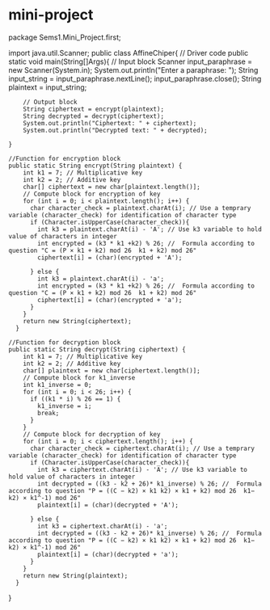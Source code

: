 # mini-project

package Sems1.Mini_Project.first;

import java.util.Scanner;
public class AffineChiper{
    // Driver code
    public static void main(String[]Args){
        // Input block
        Scanner input_paraphrase = new Scanner(System.in);
        System.out.println("Enter a paraphrase: ");
        String input_string = input_paraphrase.nextLine();
        input_paraphrase.close();
        String plaintext = input_string;
        
        // Output block
        String ciphertext = encrypt(plaintext);
        String decrypted = decrypt(ciphertext);
        System.out.println("Ciphertext: " + ciphertext);
        System.out.println("Decrypted text: " + decrypted);

    }
    
    //Function for encryption block
    public static String encrypt(String plaintext) {
        int k1 = 7; // Multiplicative key
        int k2 = 2; // Additive key
        char[] ciphertext = new char[plaintext.length()];
        // Compute block for encryption of key
        for (int i = 0; i < plaintext.length(); i++) {
          char character_check = plaintext.charAt(i); // Use a temprary variable (character_check) for identification of character type
          if (Character.isUpperCase(character_check)){
            int k3 = plaintext.charAt(i) - 'A'; // Use k3 variable to hold value of characters in integer
            int encrypted = (k3 * k1 +k2) % 26; //  Formula according to question "C = (P × k1 + k2) mod 26  k1 + k2) mod 26"
            ciphertext[i] = (char)(encrypted + 'A');

          } else {
            int k3 = plaintext.charAt(i) - 'a';
            int encrypted = (k3 * k1 +k2) % 26; //  Formula according to question "C = (P × k1 + k2) mod 26  k1 + k2) mod 26"
            ciphertext[i] = (char)(encrypted + 'a');
          }
        }
        return new String(ciphertext);
      }

    //Function for decryption block
    public static String decrypt(String ciphertext) {
        int k1 = 7; // Multiplicative key
        int k2 = 2; // Additive key
        char[] plaintext = new char[ciphertext.length()];
        // Compute block for k1_inverse
        int k1_inverse = 0; 
        for (int i = 0; i < 26; i++) {
          if ((k1 * i) % 26 == 1) {
            k1_inverse = i;
            break;
          }
        }
        // Compute block for decryption of key
        for (int i = 0; i < ciphertext.length(); i++) {
          char character_check = ciphertext.charAt(i); // Use a temprary variable (character_check) for identification of character type
          if (Character.isUpperCase(character_check)){
            int k3 = ciphertext.charAt(i) - 'A'; // Use k3 variable to hold value of characters in integer
            int decrypted = ((k3 - k2 + 26)* k1_inverse) % 26; //  Formula according to question "P = ((C − k2) × k1 k2) × k1 + k2) mod 26  k1− k2) × k1^-1) mod 26"
            plaintext[i] = (char)(decrypted + 'A');

          } else {
            int k3 = ciphertext.charAt(i) - 'a';
            int decrypted = ((k3 - k2 + 26)* k1_inverse) % 26; //  Formula according to question "P = ((C − k2) × k1 k2) × k1 + k2) mod 26  k1− k2) × k1^-1) mod 26"
            plaintext[i] = (char)(decrypted + 'a');
          }
        }
        return new String(plaintext);
      }
}
